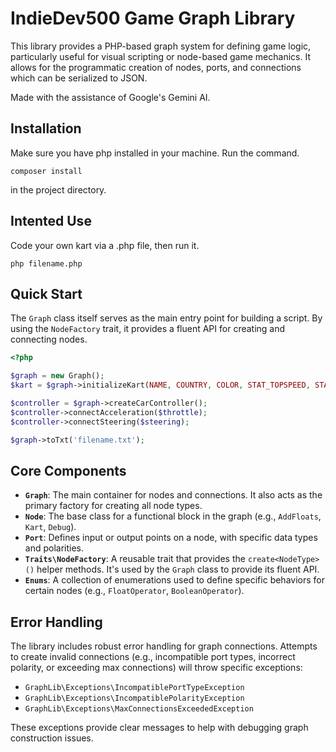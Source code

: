 # IndieDev500 Game Graph Library

This library provides a PHP-based graph system for defining game logic, particularly useful for visual scripting or node-based game mechanics. It allows for the programmatic creation of nodes, ports, and connections which can be serialized to JSON.

Made with the assistance of Google's Gemini AI.

## Installation

Make sure you have php installed in your machine. Run the command.
```
composer install
```
in the project directory.

## Intented Use

Code your own kart via a .php file, then run it.
```
php filename.php
```

## Quick Start

The `Graph` class itself serves as the main entry point for building a script. By using the `NodeFactory` trait, it provides a fluent API for creating and connecting nodes.

```php
<?php

$graph = new Graph();
$kart = $graph->initializeKart(NAME, COUNTRY, COLOR, STAT_TOPSPEED, STAT_ACCELERATION, STAT_HANDLING);

$controller = $graph->createCarController();
$controller->connectAcceleration($throttle);
$controller->connectSteering($steering);

$graph->toTxt('filename.txt');
```
## Core Components

  * **`Graph`**: The main container for nodes and connections. It also acts as the primary factory for creating all node types.
  * **`Node`**: The base class for a functional block in the graph (e.g., `AddFloats`, `Kart`, `Debug`).
  * **`Port`**: Defines input or output points on a node, with specific data types and polarities.
  * **`Traits\NodeFactory`**: A reusable trait that provides the `create<NodeType>()` helper methods. It's used by the `Graph` class to provide its fluent API.
  * **`Enums`**: A collection of enumerations used to define specific behaviors for certain nodes (e.g., `FloatOperator`, `BooleanOperator`).

## Error Handling

The library includes robust error handling for graph connections. Attempts to create invalid connections (e.g., incompatible port types, incorrect polarity, or exceeding max connections) will throw specific exceptions:

  * `GraphLib\Exceptions\IncompatiblePortTypeException`
  * `GraphLib\Exceptions\IncompatiblePolarityException`
  * `GraphLib\Exceptions\MaxConnectionsExceededException`

These exceptions provide clear messages to help with debugging graph construction issues.
